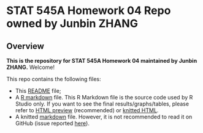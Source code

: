 # STAT 545A Homework 04 Repo owned by Junbin ZHANG

## Overview

**This is the repository for STAT 545A Homework 04 maintained by Junbin ZHANG.** Welcome!

This repo contains the following files:
- This [README](README.md) file; 
- A [R markdown](hw04.rmd) file. This R Markdown file is the source code used by R Studio only. If you want to see the final results/graphs/tables, please refer to [HTML preview](https://cdn.rawgit.com/STAT545-UBC-students/hw04-zjbthomas/ac475d80/hw04.html) (recommended) or [knitted HTML](hw04.html).
- A knitted [markdown](hw04.md) file. However, it is not recommended to read it on GitHub (issue reported [here](https://github.com/STAT545-UBC/Discussion-Internal/issues/30)).
